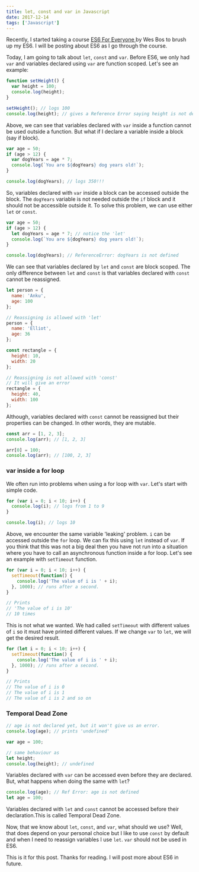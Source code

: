 ```yaml
---
title: let, const and var in Javascript
date: 2017-12-14
tags: ['Javascript']
---
```


<p class="intro">Recently, I started taking a course <a href="https://es6.io" target="_blank" >ES6 For Everyone </a> by Wes Bos to brush up my ES6. I will be posting about ES6 as I go through the course.
</p>

Today, I am going to talk about `let`, `const` and `var`. Before ES6, we only had `var` and variables declared using `var` are function scoped. Let's see an example:

```js
function setHeight() {
  var height = 100;
  console.log(height);
}

setHeight(); // logs 100
console.log(height); // gives a Reference Error saying height is not defined
```

Above, we can see that variables declared with `var` inside a function cannot be used outside a function. But what if I declare a variable inside a block (say if block).

```js
var age = 50;
if (age > 12) {
  var dogYears = age * 7;
  console.log(`You are ${dogYears} dog years old!`);
}

console.log(dogYears); // logs 350!!!
```

So, variables declared with `var` inside a block can be accessed outside the block. The `dogYears` variable is not needed outside the `if` block and it should not be accessible outside it. To solve this problem, we can use either `let` or `const`.

```js
var age = 50;
if (age > 12) {
  let dogYears = age * 7; // notice the 'let'
  console.log(`You are ${dogYears} dog years old!`);
}

console.log(dogYears); // ReferenceError: dogYears is not defined
```

We can see that variables declared by `let` and `const` are block scoped. The only difference between `let` and `const` is that variables declared with `const` cannot be reassigned.

```js
let person = {
  name: 'Anku',
  age: 100
};

// Reassigning is allowed with 'let'
person = {
  name: 'Elliot',
  age: 36
};

const rectangle = {
  height: 10,
  width: 20
};

// Reassigning is not allowed with 'const'
// It will give an error
rectangle = {
  height: 40,
  width: 100
};
```

Although, variables declared with `const` cannot be reassigned but their properties can be changed. In other words, they are mutable.

```js
const arr = [1, 2, 3];
console.log(arr); // [1, 2, 3]

arr[0] = 100;
console.log(arr); // [100, 2, 3]
```

### var inside a for loop

We often run into problems when using a for loop with `var`. Let's start with simple code.

```js
for (var i = 0; i < 10; i++) {
  console.log(i); // logs from 1 to 9
}

console.log(i); // logs 10
```

Above, we encounter the same variable 'leaking' problem. `i` can be accessed outside the `for` loop. We can fix this using `let` instead of `var`. If you think that this was not a big deal then you have not run into a situation where you have to call an asynchronous function inside a for loop. Let's see an example with `setTimeout` function.

```js
for (var i = 0; i < 10; i++) {
  setTimeout(function() {
    console.log('The value of i is ' + i);
  }, 1000); // runs after a second.
}

// Prints
// 'The value of i is 10'
// 10 times
```

This is not what we wanted. We had called `setTimeout` with different values of `i` so it must have printed different values. If we change `var` to `let`, we will get the desired result.

```js
for (let i = 0; i < 10; i++) {
  setTimeout(function() {
    console.log('The value of i is ' + i);
  }, 1000); // runs after a second.
}

// Prints
// The value of i is 0
// The value of i is 1
// The value of i is 2 and so on
```

### Temporal Dead Zone

```js
// age is not declared yet, but it won't give us an error.
console.log(age); // prints 'undefined'

var age = 100;

// same behaviour as
let height;
console.log(height); // undefined
```

Variables declared with `var` can be accessed even before they are declared. But, what happens when doing the same with `let`?

```js
console.log(age); // Ref Error: age is not defined
let age = 100;
```

Variables declared with `let` and `const` cannot be accessed before their declaration.This is called Temporal Dead Zone.

Now, that we know about `let`, `const`, and `var`, what should we use? Well, that does depend on your personal choice but I like to use `const` by default and when I need to reassign variables I use `let`. `var` should not be used in ES6.

This is it for this post. Thanks for reading. I will post more about ES6 in future.
